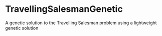 # TravellingSalesmanGenetic
A genetic solution to the Travelling Salesman problem using a lightweight genetic solution
